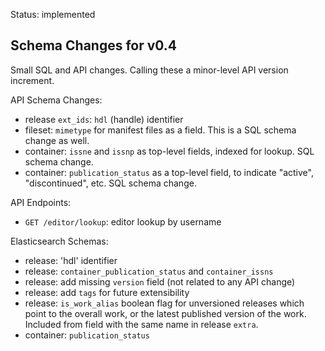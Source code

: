 
Status: implemented

## Schema Changes for v0.4

Small SQL and API changes. Calling these a minor-level API version increment.

API Schema Changes:

- release `ext_ids`: `hdl` (handle) identifier
- fileset: `mimetype` for manifest files as a field. This is a SQL schema change as well.
- container: `issne` and `issnp` as top-level fields, indexed for lookup. SQL
  schema change.
- container: `publication_status` as a top-level field, to indicate "active",
  "discontinued", etc. SQL schema change.

API Endpoints:

- `GET /editor/lookup`: editor lookup by username

Elasticsearch Schemas:

- release: 'hdl' identifier
- release: `container_publication_status` and `container_issns`
- release: add missing `version` field (not related to any API change)
- release: add `tags` for future extensibility
- release: `is_work_alias` boolean flag for unversioned releases which point
  to the overall work, or the latest published version of the work. Included
  from field with the same name in release `extra`.
- container: `publication_status`
